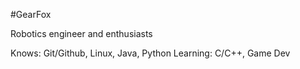 #GearFox

Robotics engineer and enthusiasts

Knows: Git/Github, Linux, Java, Python
Learning: C/C++, Game Dev

